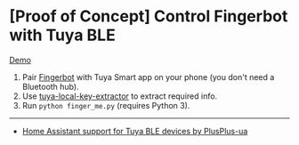 # [Proof of Concept] Control Fingerbot with Tuya BLE
  
[Demo](https://www.reddit.com/r/homeassistant/comments/uubh7h/poc_controlling_tuyaadaprox_fingerbot_plus/)
  
  
1. Pair [Fingerbot](https://www.adaprox.io/products/fingerbot-plus-1) with Tuya Smart app on your phone (you don't need a Bluetooth hub).
2. Use [tuya-local-key-extractor](https://github.com/redphx/tuya-local-key-extractor) to extract required info.
3. Run `python finger_me.py` (requires Python 3).
  
---  
- [Home Assistant support for Tuya BLE devices by PlusPlus-ua](https://github.com/PlusPlus-ua/ha_tuya_ble)  

